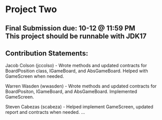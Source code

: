 # Project Two
Final Submission due: 10-12 @ 11:59 PM \
This project should be runnable with JDK17
--------------------------------------------------------
## Contribution Statements:

Jacob Colson (jccolso) - Wrote methods and updated contracts for BoardPosition class, IGameBoard, and AbsGameBoard. Helped with GameScreen
when needed.

Warren Wasden (wwasden) - Wrote methods and updated contracts for BoardPositon, IGameBoard, and AbsGameBoard. Implemented GameScreen.

Steven Cabezas (scabeza) - Helped implement GameScreen, updated report and contracts when needed.
...